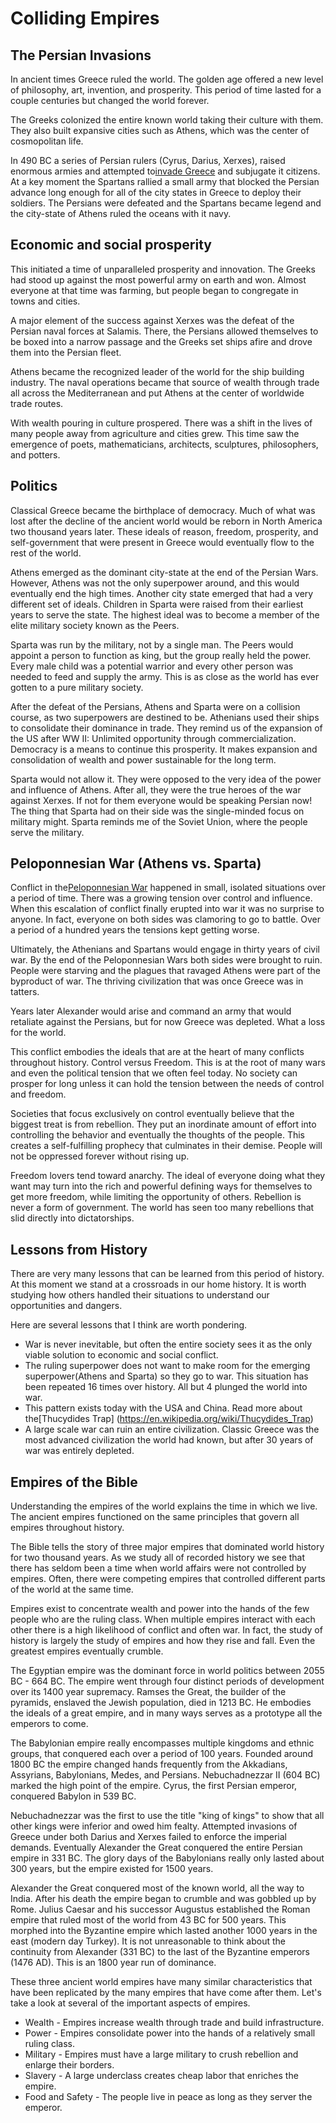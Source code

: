 # Colliding Empires
 
## The Persian Invasions

In ancient times Greece ruled the world.  The golden age offered a new level of philosophy, art,
invention, and prosperity.  This period of time lasted for a couple centuries but changed the world
forever.

The Greeks colonized the entire known world taking their culture with them. They also built
expansive cities such as Athens, which was the center of cosmopolitan life.

In 490 BC a series of Persian rulers (Cyrus, Darius, Xerxes), raised enormous armies and attempted
to[invade Greece](https://en.wikipedia.org/wiki/Greco-Persian_Wars) and subjugate it citizens.  At
a key moment the Spartans rallied a small army that blocked the Persian advance long enough for all
of the city states in Greece to deploy their soldiers. The Persians were defeated and the Spartans
became legend and the city-state of Athens ruled the oceans with it navy.


## Economic and social prosperity

This initiated a time of unparalleled prosperity and innovation.  The Greeks had stood up against
the most powerful army on earth and won.  Almost everyone at that time was farming, but people
began to congregate in towns and cities.

A major element of the success against Xerxes was the defeat of the Persian naval forces at Salamis.
There, the Persians allowed themselves to be boxed into a narrow passage and the Greeks set ships
afire and drove them into the Persian fleet.

Athens became the recognized leader of the world for the ship building industry. The naval
operations became that source of wealth through trade all across the Mediterranean and put Athens
at the center of worldwide trade routes.

With wealth pouring in culture prospered.  There was a shift in the lives of many people away from
agriculture and cities grew.  This time saw the emergence of poets, mathematicians, architects,
sculptures, philosophers, and potters.


## Politics

Classical Greece became the birthplace of democracy.  Much of what was lost after the decline of the
ancient world would be reborn in North America two thousand years later. These ideals of reason,
freedom, prosperity, and self-government that were present in Greece would eventually flow to the
rest of the world.

Athens emerged as the dominant city-state at the end of the Persian Wars. However, Athens was not
the only superpower around, and this would eventually end the high times.  Another city state
emerged that had a very different set of ideals.  Children in Sparta were raised from their
earliest years to serve the state.  The highest ideal was to become a member of the elite military
society known as the Peers.

Sparta was run by the military, not by a single man.  The Peers would appoint a person to function
as king, but the group really held the power.  Every male child was a potential warrior and every
other person was needed to feed and supply the army.  This is as close as the world has ever gotten
to a pure military society.

After the defeat of the Persians, Athens and Sparta were on a collision course, as two superpowers
are destined to be.  Athenians used their ships to consolidate their dominance in trade.  They
remind us of the expansion of the US after WW II: Unlimited opportunity through commercialization.
Democracy is a means to continue this prosperity.  It makes expansion and consolidation of wealth
and power sustainable for the long term.

Sparta would not allow it.  They were opposed to the very idea of the power and influence of Athens.
After all, they were the true heroes of the war against Xerxes.  If not for them everyone would be
speaking Persian now!  The thing that Sparta had on their side was the single-minded focus on
military might.  Sparta reminds me of the Soviet Union, where the people serve the military.


## Peloponnesian War (Athens vs. Sparta)

Conflict in the[Peloponnesian War](https://en.wikipedia.org/wiki/Peloponnesian_War) happened in
small, isolated situations over a period of time.  There was a growing tension over control and
influence. When this escalation of conflict finally erupted into war it was no surprise to anyone.
In fact, everyone on both sides was clamoring to go to battle.  Over a period of a hundred years
the tensions kept getting worse.

Ultimately, the Athenians and Spartans would engage in thirty years of civil war. By the end of the
Peloponnesian Wars both sides were brought to ruin. People were starving and the plagues that
ravaged Athens were part of the byproduct of war.  The thriving civilization that was once Greece
was in tatters.

Years later Alexander would arise and command an army that would retaliate against the Persians, but
for now Greece was depleted.   What a loss for the world.

This conflict embodies the ideals that are at the heart of many conflicts throughout history.
Control versus Freedom.  This is at the root of many wars and even the political tension that we
often feel today.  No society can prosper for long unless it can hold the tension between the needs
of control and freedom.

Societies that focus exclusively on control eventually believe that the biggest treat is from
rebellion.  They put an inordinate amount of effort into controlling the behavior and eventually
the thoughts of the people. This creates a self-fulfilling prophecy that culminates in their
demise.  People will not be oppressed forever without rising up.

Freedom lovers tend toward anarchy.  The ideal of everyone doing what they want may turn into the
rich and powerful defining ways for themselves to get more freedom, while limiting the opportunity
of others. Rebellion is never a form of government.  The world has seen too many rebellions that
slid directly into dictatorships.


## Lessons from History

There are very many lessons that can be learned from this period of history. At this moment we stand
at a crossroads in our home history.   It is worth studying how others handled their situations to
understand our opportunities and dangers.

Here are several lessons that I think are worth pondering.

* War is never inevitable, but often the entire society sees it as the only viable solution to
  economic and social conflict.
* The ruling superpower does not want to make room for the emerging superpower(Athens and Sparta) so
  they go to war.  This situation has been repeated 16 times over history.  All but 4 plunged the
  world into war.
* This pattern exists today with the USA and China.  Read more about the[Thucydides Trap]
  (https://en.wikipedia.org/wiki/Thucydides_Trap)
* A large scale war can ruin an entire civilization. Classic Greece was the most advanced
  civilization the world had known, but after 30 years of war was entirely depleted.


## Empires of the Bible

Understanding the empires of the world explains the time in which we
live.  The ancient empires functioned on the same principles that govern all empires
throughout history.

The Bible tells the story of three major empires that dominated world history for two thousand
years.  As we study all of recorded history we see that there has seldom been a time when world
affairs were not controlled by empires. Often, there were competing empires that controlled
different parts of the world at the same time.

Empires exist to concentrate wealth and power into the hands of the few people who are the ruling
class. When multiple empires interact with each other there is a high likelihood of conflict and
often war. In fact, the study of history is largely the study of empires and how they rise and fall.
Even the greatest empires eventually crumble.

The Egyptian empire was the dominant force in world politics between 2055 BC - 664 BC.  The empire
went through four distinct periods of development over its 1400 year supremacy.  Ramses the Great,
the builder of the pyramids, enslaved the Jewish population, died in 1213 BC.  He
embodies the ideals of a great empire, and in many ways serves as a prototype all the emperors
to come.

The Babylonian empire really encompasses multiple kingdoms and ethnic groups, that conquered each
over a period of 100 years.  Founded around 1800 BC the empire changed hands frequently from the
Akkadians, Assyrians, Babylonians, Medes, and Persians. Nebuchadnezzar II (604 BC) marked the high
point of the empire.  Cyrus, the first Persian emperor, conquered Babylon in 539 BC. 

Nebuchadnezzar was the first to use the title "king of kings" to show that all other kings were
inferior and owed him fealty.  Attempted invasions of Greece under both Darius and Xerxes failed to
enforce the imperial demands.  Eventually Alexander the Great conquered the entire Persian empire
in 331 BC.  The glory days of the Babylonians really only lasted about 300 years, but the empire
existed for 1500 years.

Alexander the Great conquered most of the known world, all the way to India. After his death the
empire began to crumble and was gobbled up by Rome.  Julius Caesar and his successor Augustus
established the Roman empire that ruled most of the world from 43 BC for 500 years.  This morphed
into the Byzantine empire which lasted another 1000 years in the east (modern day Turkey).  It is
not unreasonable to think about the continuity from Alexander (331 BC) to the last of the Byzantine
emperors (1476 AD).  This is an 1800 year run of dominance.

These three ancient world empires have many similar characteristics that have been replicated by the
many empires that have come after them.  Let's take a look at several of the important aspects of
empires.

- Wealth - Empires increase wealth through trade and build infrastructure.
- Power - Empires consolidate power into the hands of a relatively small ruling class.
- Military - Empires must have a large military to crush rebellion and enlarge their borders. 
- Slavery - A large underclass creates cheap labor that enriches the empire.
- Food and Safety - The people live in peace as long as they server the emperor.

